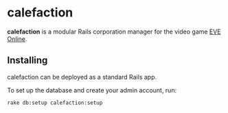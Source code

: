 calefaction
===========

__calefaction__ is a modular Rails corporation manager for the video game
[EVE Online](http://www.eveonline.com/).

Installing
----------

calefaction can be deployed as a standard Rails app.

To set up the database and create your admin account, run:

    rake db:setup calefaction:setup
